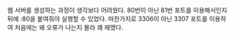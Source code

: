 웹 서버를 생성하는 과정이 생각보다 어려웠다.
80번이 아닌 81번 포트를 이용해서인지 뒤에 :80을 붙여줘야 실행할 수 있었다.
마찬가지로 3306이 아닌 3307 포트를 이용하여 처음에는 왜 오류가 나는지 몰라 꽤 헤맸다.
